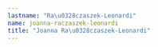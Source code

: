 ```yaml
---
lastname: "Ra\u0328czaszek-Leonardi"
name: joanna-raczaszek-leonardi
title: "Joanna Ra\u0328czaszek-Leonardi"
---
```


